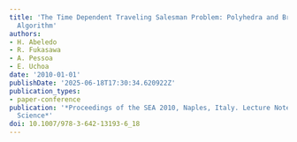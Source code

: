 ```yaml
---
title: 'The Time Dependent Traveling Salesman Problem: Polyhedra and Branch-Cut-and-Price
  Algorithm'
authors:
- H. Abeledo
- R. Fukasawa
- A. Pessoa
- E. Uchoa
date: '2010-01-01'
publishDate: '2025-06-18T17:30:34.620922Z'
publication_types:
- paper-conference
publication: '*Proceedings of the SEA 2010, Naples, Italy. Lecture Notes in Computer
  Science*'
doi: 10.1007/978-3-642-13193-6_18
---
```

